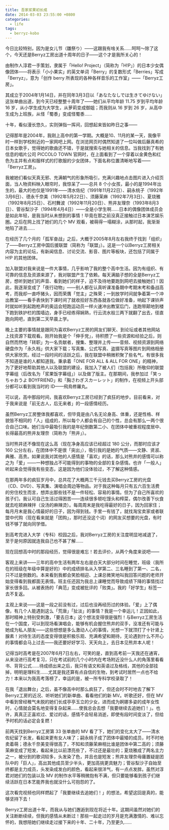 ```yaml
---
title: 吾家浆果初长成
date: 2014-03-03 23:55:00 +0800
categories:
  - life
tags:
  - berryz-kobo
---
```


今日比较特别，因为是女儿节（雛祭り）——这跟我有啥关系……呵呵～除了这个，今天还是Berryz工房出道十周年的日子——这个才是我所关心的！

由制作人淳君一手策划，隶属于「Hello! Project」（简称为「H!P」）的日本少女偶像团体——将表示「小小果实」的英文单词「Berry」的复数形式「Berries」写成「Berryz」，意为「创作 berry 所表现的各种各样音乐的工作室」——「Berryz工房」。

其成立于2004年1月14日，并在同年3月3日以「あなたなしでは生きてゆけない」这张单曲出道，到今天已经整整十周年了——她们从平均年龄 11.75 岁到平均年龄 16 岁，从小学生成为大学生，从萝莉变成御姐；而我则从 16 岁到 26 岁，从高中生成为上班族，从怪「蜀黍」变成怪蜀黍……

十年，看似漫长悠久，实则弹指一挥间，回想起来皆如昨日之事——

记得那年是2004年，我刚上高中的第一学期。大概是10、11月的某一天，我像平时一样到学校附近的一家网吧上网。在浏览网页时偶然知道了一位叫做后藤真希的日本女歌手，觉得她的歌曲还不错，于是就搜索与她相关的信息。当我找到了有她信息的唱片公司 PICCOLO TOWN 官网时，在上面看到了一个穿着以金黄色和红色为主并有点和服样式的打歌服的少女团体，下面名称位置清晰地写着——「Berryz工房」。

我被她们看似天真无邪、充满朝气的形象所吸引，充满兴趣地点击图片进入介绍页面，当人物资料映入眼帘时，我惊呆了——总共 8 个小女孩，最小的是1994年出生的，最大的也仅是1991年——清水佐纪（1991年11月22日）、嗣永桃子（1992年3月6日）、德永千奈美（1992年5月22日）、须藤茉麻（1992年7月3日）、夏烧雅（1992年8月25日）、石村舞波（1992年11月20日）、熊井友理奈（1993年8月3日）、菅谷梨沙子（1994年4月4日）——全是小学生啊……日本的偶像团体成员会是如此年轻，是我当时从未想到的事情！毕竟在那之前没真正接触过日本演艺娱乐圈。之后在网上找了她们的几个 MV 观看，被萌得一塌糊涂，从那时起，我渐渐地陷了进去……

在经历了几个月的「孤军奋战」之后，大概于2005年8月左右我终于找到「组织」了——Berryz工房中国后援联盟（简称为「联盟」）。这是一个以Berryz工房相关内容为主的论坛，有新闻信息、讨论交流、影音、图片等板块，还包括了同属于 H!P 的其他团体。

加入联盟对我来说是一件大事情，几乎影响了我的整个高中生活。因为有组织、有可靠的信息及资源来源了，我对联盟产生了依赖。每天满脑子想的全是Berryz工房，想听到她们的声音、看到她们的样子，迫不及待地要跑到网吧去接触她们！因此，我逐渐变成了「夜行动物」——别人都在认真听课准备期中考期末考和备战高考，而我却一直呼猪头，因而荣膺「觉主」之殊荣；一到放学时间就争着第一个冲出教室——看手表快到下课时间了就收拾好东西各就各位做好准备，响起下课铃声时就如听到起跑枪声的奥运会短跑运动员一样火速冲出教室后门，连跑带颠地到楼下跑到铁护栏的围墙边，身手已经练得娴熟，行云流水般三两下就翻了出去，径直跑向网吧，直到第二天早晨上学。

晚上主要的事情就是跟同为喜欢Berryz工房的网友们聊天、到论坛或者其他网站上找资源下载观看。刚开始我是个「伸手党」，待积攒了一些资源和经验之后，则自然而然地「转职」为一名贡献者，搜集、整理并上传——音频、视频资源到网络硬盘作为「永久档」供大家下载；写真集、公式写真、盗摄写真等图片到网络相册供大家欣赏。经过一段时间的活跃之后，我在联盟中稍微积聚了些名气，有很多我不知道是谁的人都知道我。秉承着「ONE FOR ALL & ALL FOR ONE」的精神，为了更好地帮助其他人以及联盟的建设，我加入了被人们（包括我）所敬仰的联盟字幕组（后改名为「浆果饭字幕组」）以及做了版主。在那期间，我参加过「笑っちゃおうよ BOYFRIEND」和「胸さわぎスカーレット」的制作，在视频上开头部分都可以看到我当时的 ID——飛鳥修羅丸。

可以说，高中那段时间，我喜欢Berryz工房已经到了疯狂的地步。目前看来，对于我来说是「前无古人，后无来者」的一段感情经历。

虽然Berryz工房整体我都喜欢，但毕竟是由八名无论身高、体重，还是性格、样貌皆不相同的「人」组成的，所以每个人都会有自己的个性，总会有那么一两个很合自己口味。她们当中最吸引我的是年纪倒数第二小、在团体中被重视程度居中、长得最高的熊井友理奈（简称为「熊井」）。

当时熊井还不像现在这么高（现在净身高应该已经超过 180 公分，而那时应该才 160 公分左右，在团体中不是很「突出」），吸引我的是她的气质——文静、贤淑、典雅、高贵。如果说我对其他的人感情是「喜欢」的话，那么对熊井的感情可以称之为「爱」——一种想独占不可能得到的事物的全部的复杂感情。也许「一般人」听起来会觉得我有些变态，这是因为他们没体验过，不了解这种情感。

在那两年多的疯狂岁月中，总共花了大概两三千元钱去买Berryz工房的光盘（CD、DVD）、写真集、演唱会周边等物品。对于我这种每月只有五六百生活费的穷住校生而言，想弄出那些钱不是一件轻松、容易的事情。但为了自己所喜欢的孩子们，我认可自己生活过得困苦——连续很多顿吃馒头和榨菜，偶尔改善下伙食就去吃顿麻辣拌（没汤的麻辣烫）。每周周末是我吃得最好的日子，因为回家住；每月月末是我心情最好的日子，因为得到钱。手里一有钱了，就找淘宝卖家或者联盟中代购（现在看来就是「团购」，那时还没这个词）的网友买想要的光盘，有时钱不够了就向同学借。

到高考完进入大学（专科）校园之后，我对Berryz工房的关注度明显地减退了，至于是何原因就连我自己也不甚了解……

现在回想高中时的那段经历，觉得很是难忘！若去评价，从两个角度来说吧——

客观上来讲——三年的高中生活有两年左右是白天大部分时间在睡觉，班级（我所在的班级在年级中算是好的）中的成绩排名从入学第二、三名睡到了第一、二名，只不过是倒数的。本来看到我都会笑脸相迎、上课总微笑地叫我回答问题的老师开始变得看到我都面无表情。班主任还因为我总上课睡觉而导致成绩下降的事情找过家长很多回。从被表扬的「典范」变成被批评的「败类」。我的「好学生」标签一去不复返。

主观上来说——这是一段之前没有过，过后也没再经历过的体验。「爱」上了偶像，有几个人能遇到这么「荒唐」「扯淡」的事情？我是一个幸运儿！正因如此，那时精神上特别受刺激，「要去日本」这个想法变得很是强烈！与Berryz工房生活在一个国度，可以到现场看演唱会，能够有机会握住熊井的双手，没准还有可能与她成为私人朋友——这些想想是多么激动人心的事情，光想一下就顶打了十针肾上腺素！对待生活的态度变得很是积极乐观、充满希望和期待，无论遇到什么不开心的事情都会马上过去——我还要好好学习、天天向上，去日本见熊井本人呢！

记得当时高考是在2007年6月7日左右，可笑的是，直到高考前一天我还在通宵，从来没进行高考复习，只在考试前的几个小时内在考场附近没什么人的角落里看看书、背背公式……待成绩出来之后，我只有语文和英语过及格线，其他的全部挂掉，明明是理科生……尤其是我还算有点自信的生物，到考试时居然一点也不给力！本来以为我高考落榜了，幸运的是，被一所专科学校录取了！

在我「退出舞台」之后，虽不像高中时那么疯狂了，但还会时不时地去了解下Berryz工房的近况、听听她们的新单曲、看看他们的新 MV。听歌还好，但在 MV 中看到曾经稚气未脱的她们长成亭亭玉立的少女，进而成为婀娜多姿的成年女性时，心情就会莫名地变得复杂起来……使我总会去想「我要继续去追她们！」。也许，真真正正喜欢过、爱过的话，感情不会轻易消逝，即使有段时间变淡了，但给予时机的话必定会复燃！

前两天找到Berryz工房第 33 张单曲的 MV 看了下，她们的变化太大了——清水佐纪留了长发，看起来更有女人味了；嗣永桃子成了团体中最矮的成员，时不时地卖着萌；德永千奈美变得很高了，不知和须藤茉麻相比谁是团体中第二高的；须藤茉麻变成了短发，看起来比以前漂亮些了，不过还是最壮的；夏烧雅成了两名主力之一，被分到的歌词较多，头发染了色，并且也是短发；熊井友理奈毋庸置疑是团队中的「巨人」，高出其他成员至少半头，更加高挑更具魅力；菅谷梨沙子自始至终都是主力成员，头发染成发白的颜色，看起来很洋气，有一点点发胖。虽然对淳君对她们的包装以及 MV 的制作水平等稍微抱有不满，但只要能够看到孩子们继续活跃在日本艺能界我也就没什么可抱怨的了。

这次看完视频也同样燃起了「我要继续去追她们！」的想法，希望这回是真的，能够坚持下去！

Berryz工房出道十年，而我从与她们邂逅到现在将近十年。这期间虽然对她们的关注断断续续，但我的感情从未断过！那些一起走过的岁月是充满激情的、难以忘怀的，我想陪她们继续走过接下来的十年、二十年，乃至更久……
